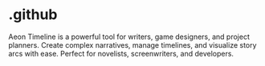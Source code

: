 # .github
Aeon Timeline is a powerful tool for writers, game designers, and project planners. Create complex narratives, manage timelines, and visualize story arcs with ease. Perfect for novelists, screenwriters, and developers.
